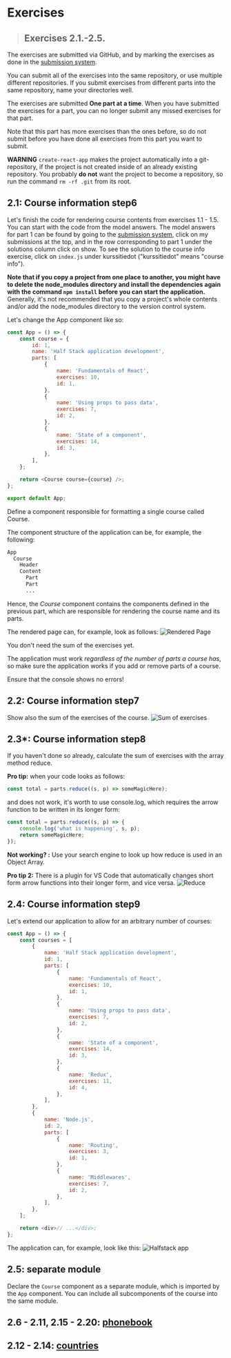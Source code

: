 # Exercises

> ## Exercises 2.1.-2.5.

The exercises are submitted via GitHub, and by marking the exercises as done in the [submission system](https://studies.cs.helsinki.fi/stats/courses/fullstackopen).

You can submit all of the exercises into the same repository, or use multiple different repositories. If you submit exercises from different parts into the same repository, name your directories well.

The exercises are submitted **One part at a time**. When you have submitted the exercises for a part, you can no longer submit any missed exercises for that part.

Note that this part has more exercises than the ones before, so do not submit before you have done all exercises from this part you want to submit.

**WARNING** `create-react-app` makes the project automatically into a git-repository, if the project is not created inside of an already existing repository. You probably **do not** want the project to become a repository, so run the command `rm -rf .git` from its root.

## 2.1: Course information step6

Let's finish the code for rendering course contents from exercises 1.1 - 1.5. You can start with the code from the model answers. The model answers for part 1 can be found by going to the [submission system](https://studies.cs.helsinki.fi/stats/courses/fullstackopen), click on my submissions at the top, and in the row corresponding to part 1 under the solutions column click on show. To see the solution to the course info exercise, click on `index.js` under kurssitiedot ("kurssitiedot" means "course info").

**Note that if you copy a project from one place to another, you might have to delete the node_modules directory and install the dependencies again with the command `npm install` before you can start the application.** Generally, it's not recommended that you copy a project's whole contents and/or add the node_modules directory to the version control system.

Let's change the App component like so:

```js
const App = () => {
    const course = {
        id: 1,
        name: 'Half Stack application development',
        parts: [
            {
                name: 'Fundamentals of React',
                exercises: 10,
                id: 1,
            },
            {
                name: 'Using props to pass data',
                exercises: 7,
                id: 2,
            },
            {
                name: 'State of a component',
                exercises: 14,
                id: 3,
            },
        ],
    };

    return <Course course={course} />;
};

export default App;
```

Define a component responsible for formatting a single course called Course.

The component structure of the application can be, for example, the following:

```bash
App
  Course
    Header
    Content
      Part
      Part
      ...
```

Hence, the _Course_ component contains the components defined in the previous part, which are responsible for rendering the course name and its parts.

The rendered page can, for example, look as follows:
![Rendered Page](./readmeimg/8e.png)

You don't need the sum of the exercises yet.

The application must work _regardless of the number of parts a course has_, so make sure the application works if you add or remove parts of a course.

Ensure that the console shows no errors!

## 2.2: Course information step7

Show also the sum of the exercises of the course.
![Sum of exercises](./readmeimg/9e.png)

## 2.3\*: Course information step8

If you haven't done so already, calculate the sum of exercises with the array method reduce.

**Pro tip:** when your code looks as follows:

```js
const total = parts.reduce((s, p) => someMagicHere);
```

and does not work, it's worth to use console.log, which requires the arrow function to be written in its longer form:

```js
const total = parts.reduce((s, p) => {
    console.log('what is happening', s, p);
    return someMagicHere;
});
```

**Not working? :** Use your search engine to look up how reduce is used in an Object Array.

**Pro tip 2:** There is a plugin for VS Code that automatically changes short form arrow functions into their longer form, and vice versa.
![Reduce](./readmeimg/9e.png)

## 2.4: Course information step9

Let's extend our application to allow for an arbitrary number of courses:

```js
const App = () => {
    const courses = [
        {
            name: 'Half Stack application development',
            id: 1,
            parts: [
                {
                    name: 'Fundamentals of React',
                    exercises: 10,
                    id: 1,
                },
                {
                    name: 'Using props to pass data',
                    exercises: 7,
                    id: 2,
                },
                {
                    name: 'State of a component',
                    exercises: 14,
                    id: 3,
                },
                {
                    name: 'Redux',
                    exercises: 11,
                    id: 4,
                },
            ],
        },
        {
            name: 'Node.js',
            id: 2,
            parts: [
                {
                    name: 'Routing',
                    exercises: 3,
                    id: 1,
                },
                {
                    name: 'Middlewares',
                    exercises: 7,
                    id: 2,
                },
            ],
        },
    ];

    return <div>// ...</div>;
};
```

The application can, for example, look like this:
![Halfstack app](./readmeimg/10e.png)

## 2.5: separate module

Declare the `Course` component as a separate module, which is imported by the `App` component. You can include all subcomponents of the course into the same module.

## 2.6 - 2.11, 2.15 - 2.20: [phonebook](https://github.com/jokerinya/fsopen-part2/tree/main/phonebook)

## 2.12 - 2.14: [countries](https://github.com/jokerinya/fsopen-part2/tree/main/countries)
